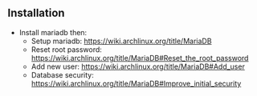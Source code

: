 

## Installation

- Install mariadb then: 
	- Setup mariadb: https://wiki.archlinux.org/title/MariaDB
	- Reset root password: https://wiki.archlinux.org/title/MariaDB#Reset_the_root_password
	- Add new user: https://wiki.archlinux.org/title/MariaDB#Add_user
	- Database security: https://wiki.archlinux.org/title/MariaDB#Improve_initial_security